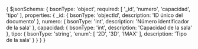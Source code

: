 {
  $jsonSchema: {
    bsonType: 'object',
    required: [
      '_id',
      'numero',
      'capacidad',
      'tipo'
    ],
    properties: {
      _id: {
        bsonType: 'objectId',
        description: 'ID único del documento'
      },
      numero: {
        bsonType: 'int',
        description: 'Número identificador de la sala'
      },
      capacidad: {
        bsonType: 'int',
        description: 'Capacidad de la sala'
      },
      tipo: {
        bsonType: 'string',
        'enum': [
          '2D',
          '3D',
          'IMAX'
        ],
        description: 'Tipo de la sala'
      }
    }
  }
}